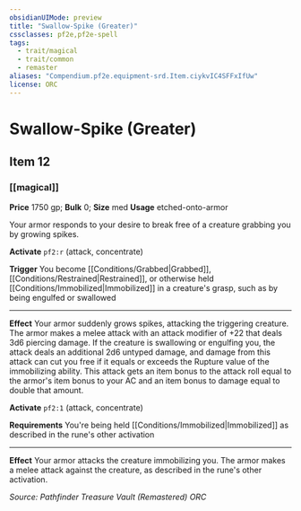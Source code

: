```yaml
---
obsidianUIMode: preview
title: "Swallow-Spike (Greater)"
cssclasses: pf2e,pf2e-spell
tags:
  - trait/magical
  - trait/common
  - remaster
aliases: "Compendium.pf2e.equipment-srd.Item.ciykvIC4SFFxIfUw"
license: ORC
---
```

# Swallow-Spike (Greater)
## Item 12
### [[magical]]


**Price** 1750 gp; 
**Bulk** 0; **Size** med
**Usage** etched-onto-armor

Your armor responds to your desire to break free of a creature grabbing you by growing spikes.

**Activate** `pf2:r` (attack, concentrate)

**Trigger** You become [[Conditions/Grabbed|Grabbed]], [[Conditions/Restrained|Restrained]], or otherwise held [[Conditions/Immobilized|Immobilized]] in a creature's grasp, such as by being engulfed or swallowed

* * *

**Effect** Your armor suddenly grows spikes, attacking the triggering creature. The armor makes a melee attack with an attack modifier of +22 that deals 3d6 piercing damage. If the creature is swallowing or engulfing you, the attack deals an additional 2d6 untyped damage, and damage from this attack can cut you free if it equals or exceeds the Rupture value of the immobilizing ability. This attack gets an item bonus to the attack roll equal to the armor's item bonus to your AC and an item bonus to damage equal to double that amount.

**Activate** `pf2:1` (attack, concentrate)

**Requirements** You're being held [[Conditions/Immobilized|Immobilized]] as described in the rune's other activation

* * *

**Effect** Your armor attacks the creature immobilizing you. The armor makes a melee attack against the creature, as described in the rune's other activation.

*Source: Pathfinder Treasure Vault (Remastered)*
*ORC*